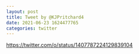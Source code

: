 ```yaml
--- 
layout: post 
title: Tweet by @KJPritchard4 
date: 2021-06-23 1624477765 
categories: twitter 
--- 
```

https://twitter.com/o/status/1407787224129839104